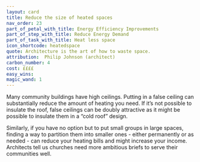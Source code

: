 ```yaml
---
layout: card
title: Reduce the size of heated spaces
nav_order: 23
part_of_petal_with_title: Energy Efficiency Improvements
part_of_step_with_title: Reduce Energy Demand
part_of_task_with_title: Heat less space
icon_shortcode: heatedspace
quote: Architecture is the art of how to waste space.
attribution:  Philip Johnson (architect)
carbon_number: 4
cost: ££££
easy_wins: 
magic_wand: 1
---
```


<p>Many community buildings have high ceilings.  Putting in a false ceiling can substantially reduce the amount of heating you need. If it’s not possible to insulate the roof, false ceilings can be doubly attractive as it might be possible to insulate them in a “cold roof” design. </p><p>Similarly, if you have no option but to put small groups in large spaces, finding a way to partition them into smaller ones - either permanently or as needed - can reduce your heating bills and might increase your income. Architects tell us churches need more ambitious briefs to serve their communities well. </p> 
